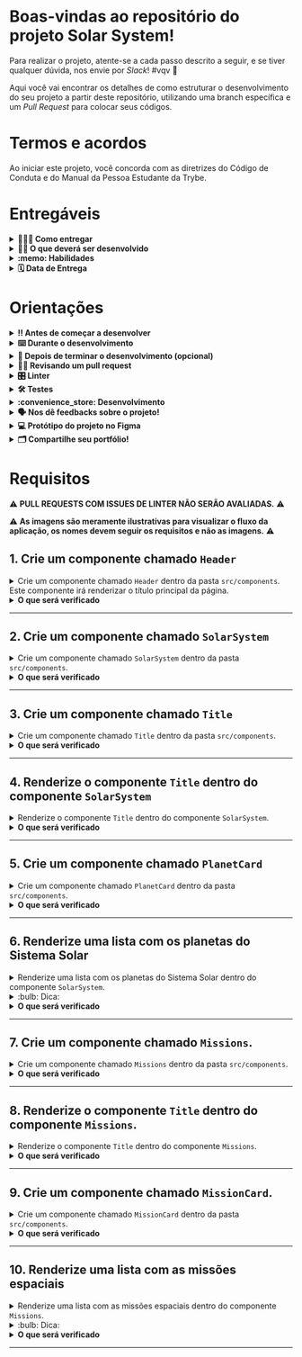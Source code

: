 # Boas-vindas ao repositório do projeto Solar System!

Para realizar o projeto, atente-se a cada passo descrito a seguir, e se tiver qualquer dúvida, nos envie por _Slack_! #vqv 🚀

Aqui você vai encontrar os detalhes de como estruturar o desenvolvimento do seu projeto a partir deste repositório, utilizando uma branch específica e um _Pull Request_ para colocar seus códigos.

# Termos e acordos

Ao iniciar este projeto, você concorda com as diretrizes do Código de Conduta e do Manual da Pessoa Estudante da Trybe.

# Entregáveis

<details>
  <summary><strong>🤷🏽‍♀️ Como entregar</strong></summary><br />

  Para entregar o seu projeto você deverá criar um *Pull Request* neste repositório.

  Lembre-se que você pode consultar nosso conteúdo sobre [Git & GitHub](https://app.betrybe.com/course/4d67f5b4-34a6-489f-a205-b6c7dc50fc16/) e nosso [Blog - Git & GitHub](https://blog.betrybe.com/tecnologia/git-e-github/) sempre que precisar!
</details>

<details>
  <summary><strong>👨‍💻 O que deverá ser desenvolvido</strong></summary><br />

  Neste projeto você desenvolverá um modelo do sistema solar! Ao utilizar essa aplicação, uma pessoa usuária deverá ser capaz de:

    * Visualizar todos os planetas do sistema solar renderizados na tela;

    * Visualizar todas as cartas com informações sobre missões espaciais;

</details>

<details>
  <summary><strong>:memo: Habilidades</strong></summary><br />

  Neste projeto, verificaremos se você é capaz de:

  * Utilizar JSX no React;

  * Utilizar corretamente o método `render()` para renderizar seus componentes;

  * Utilizar `import` para trazer componentes em diferentes arquivos;

  * Criar componentes de classe em React;

  * Criar múltiplos componentes a partir de um array;

  * Fazer uso de `props` corretamente;

  * Fazer uso de `PropTypes` para validar as `props de um componente`.
</details>

<details>
  <summary><strong>🗓 Data de Entrega</strong></summary><br />
  
  * Este projeto é individual;
  * São `X` dias de projeto;
  * Data para entrega final do projeto: `28/09/2022 14:50`.

</details>

# Orientações

<details>
  <summary><strong>‼️ Antes de começar a desenvolver</strong></summary><br />

  1. Clone o repositório

  - Use o comando: `git clone git@github.com:tryber/sd-025-b-project-solar-system.git`.
  - Entre na pasta do repositório que você acabou de clonar:
    - `cd sd-025-b-project-solar-system`

  2. Instale as dependências

  - `npm install`.
  
  3. Crie uma branch a partir da branch `master`

  - Verifique que você está na branch `master`
    - Exemplo: `git branch`
  - Se não estiver, mude para a branch `master`
    - Exemplo: `git checkout master`
  - Agora crie uma branch à qual você vai submeter os `commits` do seu projeto
    - Você deve criar uma branch no seguinte formato: `nome-de-usuario-nome-do-projeto`
    - Exemplo: `git checkout -b joaozinho-sd-025-b-project-solar-system>`

  4. Adicione as mudanças ao _stage_ do Git e faça um `commit`

  - Verifique que as mudanças ainda não estão no _stage_
    - Exemplo: `git status` (deve aparecer listada a pasta _joaozinho_ em vermelho)
  - Adicione o novo arquivo ao _stage_ do Git
    - Exemplo:
      - `git add .` (adicionando todas as mudanças - _que estavam em vermelho_ - ao stage do Git)
      - `git status` (deve aparecer listado o arquivo _joaozinho/README.md_ em verde)
  - Faça o `commit` inicial
    - Exemplo:
      - `git commit -m 'iniciando o projeto x'` (fazendo o primeiro commit)
      - `git status` (deve aparecer uma mensagem tipo _nothing to commit_ )

  5. Adicione a sua branch com o novo `commit` ao repositório remoto

  - Usando o exemplo anterior: `git push -u origin joaozinho-sd-025-b-project-solar-system`

  6. Crie um novo `Pull Request` _(PR)_

  - Vá até a página de _Pull Requests_ do [repositório no GitHub](https://github.com/tryber/sd-025-b-project-solar-system/pulls)
  - Clique no botão verde _"New pull request"_
  - Clique na caixa de seleção _"Compare"_ e escolha a sua branch **com atenção**
  - Coloque um título para a sua _Pull Request_
    - Exemplo: _"Cria tela de busca"_
  - Clique no botão verde _"Create pull request"_
  - Adicione uma descrição para o _Pull Request_ e clique no botão verde _"Create pull request"_
  - **Não se preocupe em preencher mais nada por enquanto!**
  - Volte até a [página de _Pull Requests_ do repositório](https://github.com/tryber/sd-025-b-project-solar-system/pulls) e confira que o seu _Pull Request_ está criado

</details>

<details>
  <summary><strong>⌨️ Durante o desenvolvimento</strong></summary><br />

  - Faça `commits` das alterações que você fizer no código regularmente

  - Lembre-se de sempre após um (ou alguns) `commits` atualizar o repositório remoto

  - Os comandos que você utilizará com mais frequência são:
    1. `git status` _(para verificar o que está em vermelho - fora do stage - e o que está em verde - no stage)_
    2. `git add` _(para adicionar arquivos ao stage do Git)_
    3. `git commit` _(para criar um commit com os arquivos que estão no stage do Git)_
    4. `git push -u origin nome-da-branch` _(para enviar o commit para o repositório remoto na primeira vez que fizer o `push` de uma nova branch)_
    5. `git push` _(para enviar o commit para o repositório remoto após o passo anterior)_

</details>

<details>
  <summary><strong>🤝 Depois de terminar o desenvolvimento (opcional)</strong></summary><br />

  Para sinalizar que o seu projeto está pronto para o _"Code Review"_, faça o seguinte:

  - Vá até a página **DO SEU** _Pull Request_, adicione a label de _"code-review"_ e marque seus colegas:

    - No menu à direita, clique no _link_ **"Labels"** e escolha a _label_ **code-review**;

    - No menu à direita, clique no _link_ **"Assignees"** e escolha **o seu usuário**;

    - No menu à direita, clique no _link_ **"Reviewers"** e digite `students`, selecione o time `tryber/students-sd-025-b`.

  Caso tenha alguma dúvida, [aqui tem um video explicativo](https://vimeo.com/362189205).

</details>

<details>
  <summary><strong>🕵🏿 Revisando um pull request</strong></summary><br />

  Use o conteúdo sobre [Code Review](https://course.betrybe.com/real-life-engineer/code-review/) para te ajudar a revisar os _Pull Requests_.

</details>

<details>
  <summary><strong>🎛 Linter</strong></summary><br />

  Usaremos o [ESLint](https://eslint.org/) e o [StyleLint](https://stylelint.io/) para fazer a análise estática do seu código.

  Este projeto já vem com as dependências relacionadas ao _linter_ configuradas no arquivo `package.json`.

  Para poder rodar o _linter_ em um projeto basta executar o comando `npm install` dentro do projeto e depois `npm run lint` para executar o `ESLint`, ou `npm run lint:styles` para executar o `StyleLint`. Se a análise do _linter_ encontrar problemas no seu código, tais problemas serão mostrados no seu terminal. Se não houver problema no seu código, nada será impresso no seu terminal.

  Você pode também instalar o plugin do `ESLint` no `VSCode`. Para isso, basta fazer o download do [plugin `ESLint`](https://marketplace.visualstudio.com/items?itemName=dbaeumer.vscode-eslint) e instalá-lo.

  Em caso de dúvidas, confira o material do course sobre [ESLint e Stylelint](https://app.betrybe.com/course/real-life-engineer/eslint).

  ⚠️ Lembre-se que o seu projeto só será avaliado se estiver passando pelos **checks** dos **linters**.
</details>

<details>
  <summary><strong>🛠 Testes</strong></summary><br />

  Vamos utilizar [React Testing Library](https://testing-library.com/docs/react-testing-library/intro) para execução dos testes.

  ### Executando todos os testes

  Esse _framework_ de testes utiliza algumas marcações no código para verificar a solução proposta, uma dessas marcações é o atributo `data-testid` e faremos uso dele aqui.

  Na descrição dos requisitos do projeto será pedido que seja feita a adição de atributos `data-testid` nos elementos _HTML_. Veja o exemplo abaixo para deixar mais nítido como usar esse requisito:

  Se o requisito pedir "crie um botão e adicione o id de teste (ou `data-testid`) com o valor `my-action`, você pode criar:

  ```html
  <button data-testid="my-action"></button>
  ```

  ou

  ```html
  <a data-testid="my-action"></a>
  ```

  Ou seja, o atributo `data-testid="my-action"` servirá para o _React Testing Library_(RTL) identificar o elemento. Dessa forma, conseguiremos realizar testes focados no comportamento da aplicação.

  Em alguns requisitos, utilizamos o `getByRole` para poder selecionar os elementos de forma semântica. Portanto, atente-se às instruções de cada requisito. Por exemplo, se o requisito pedir explicitamente um `button`, você deverá utilizar exatamente esse elemento.

  Para verificar a solução proposta, você pode executar todos os testes localmente, basta executar:

  ```bash
  npm test
  ```

  ### Dica: desativando testes

  Especialmente no início, quando a maioria dos testes está falhando, a saída após executar os testes é extensa. Você pode desabilitar temporariamente um teste utilizando a função `.skip` junto à função `it`. Como o nome indica, esta função "pula" um teste:

  ```javascript
  it.skip('Será validado se o componente `<Title />` contém uma tag `h2`', () => {
    render(<Title headline={headlineText} />);
    const headline = screen.getByRole('heading', { level: 2 });
      
    expect(headline).toBeInTheDocument();
  });
  ```

  ![skip-test-image](skip-image.png)

  Uma outra forma para contornar esse problema é a utilização da função `.only` após o `it`. Com isso, será possível que apenas um requisito rode localmente e seja avaliado.

  ```javascript
  it.only('Será validado se o componente `<Title />` contém uma tag `h2`', () => {
    render(<Title headline={headlineText} />);
    const headline = screen.getByRole('heading', { level: 2 });
      
    expect(headline).toBeInTheDocument();
  });
  ```

  ![only-test-image](only-image.png)

  ### Executando um teste específico

  Você também pode rodar apenas um arquivo de teste, por exemplo:

  ```bash
  npm test 03.Title.test.js
  ```

  ou

  ```bash
  npm test 03.Title
  ```

  ⚠️ **O avaliador automático não necessariamente avalia seu projeto na ordem em que os requisitos aparecem no readme. Isso acontece para deixar o processo de avaliação mais rápido. Então, não se assuste se isso acontecer, ok?**

</details>

<details>
  <summary><strong>:convenience_store: Desenvolvimento </strong></summary><br />

  Você deve desenvolver uma aplicação em React com criação de componentes de classe e passagem de props. Essa aplicação simulará uma visualização do Sistema Solar, bem como informações sobre diversas missões espacias que ocorreram ao longo da história.

  As imagens dos planetas e as informações das missões são fornecidas no projeto. Você terá que desenvolver os componentes necessários para exibí-las na tela, conforme o descrito nos requisitos.
</details>

<details>
  <summary><strong>🗣 Nos dê feedbacks sobre o projeto!</strong></summary><br />

Ao finalizar e submeter o projeto, não se esqueça de avaliar sua experiência preenchendo o formulário. 
**Leva menos de 3 minutos!**

[FORMULÁRIO DE AVALIAÇÃO DE PROJETO](https://be-trybe.typeform.com/to/ZTeR4IbH)

</details>

<details>
  <summary><strong>💻 Protótipo do projeto no Figma</strong></summary><br />

  Além da qualidade do código e do atendimento aos requisitos, um bom layout é um dos aspectos responsáveis por melhorar a usabilidade de uma aplicação e turbinar seu portfólio!

  Você pode estar se perguntando: *"Como deixo meu projeto com um layout mais atrativo?"* 🤔

  Para isso, disponibilizamos esse [protótipo do Figma](https://www.figma.com/file/V0ShpXzvv8OEi0DlDnXsJq/%5BProjeto%5D%5BFrontend%5D-Solar-System?node-id=2%3A2) para lhe ajudar !

  ⚠️ A estilização de sua aplicação não será avaliada nesse projeto, portanto esse protótipo é apenas uma **sugestão** e seu uso é **opcional**. Sinta-se à vontade para modificar o layout e deixá-lo do seu jeito.

  Caso queira utilizar a mesma imagem de fundo apresentada no Figma, ela está sendo disponibilizada dentro da pasta `src/images`.

</details>

<details>
  <summary><strong>🗂 Compartilhe seu portfólio!</strong></summary><br />

  Você sabia que o LinkedIn é a principal rede social profissional e compartilhar o seu aprendizado lá é muito importante para quem deseja construir uma carreira de sucesso? Compartilhe esse projeto no seu LinkedIn, marque o perfil da Trybe (@trybe) e mostre para a sua rede toda a sua evolução.

</details>

# Requisitos

:warning: **PULL REQUESTS COM ISSUES DE LINTER NÃO SERÃO AVALIADAS.** :warning:

:warning: **As imagens são meramente ilustrativas para visualizar o fluxo da aplicação, os nomes devem seguir os requisitos e não as imagens.** :warning:

## 1. Crie um componente chamado `Header`

<details>
  <summary>Crie um componente chamado <code>Header</code> dentro da pasta <code>src/components</code>. Este componente irá renderizar o título principal da página.</summary>

  - Ele deve conter uma tag `header` e, dentro dela, uma tag `h1`. O texto da tag `h1` deve ser "Sistema Solar";
    
  - Renderize o componente `Header` dentro do componente principal `App`.

  ![Screenshot](public/examples/req1.png)
</details>

<details>
  <summary><strong>O que será verificado</strong></summary><br />

  * Será validado se o componente `<Header />` é renderizado;

  * Será validado se o componente `<Header />` contém uma tag `header`;

  * Será validado se o componente `<Header />` contém uma tag `h1`;

  * Será validado se o componente `<Header />` renderiza corretamente o texto "Sistema Solar";

  * Será validado se o componente `<Header />` está sendo renderizado no componente principal `App`.
</details>

---

## 2. Crie um componente chamado `SolarSystem`

<details>
  <summary>Crie um componente chamado <code>SolarSystem</code> dentro da pasta <code>src/components</code>.</summary>

  - O componente `SolarSystem` deve ter uma `div` que envolva todo seu conteúdo e que tenha o atributo `data-testid="solar-system"`;

  - Renderize o componente `SolarSystem` abaixo do `Header`, dentro do componente principal `App`.
</details>

<details>
  <summary><strong>O que será verificado</strong></summary><br />

  * Será validado se o componente `<SolarSystem />` é renderizado;

  * Será validado se existe uma `div` que possui o `data-testid="solar-system"`;

  * Será validado se o componente `<SolarSystem />` está sendo renderizado no componente principal `App`.
</details>

---

## 3. Crie um componente chamado `Title`

<details>
  <summary>Crie um componente chamado <code>Title</code> dentro da pasta <code>src/components</code>.</summary>

  - O componente `Title` deve receber uma prop `headline`;
    
  - Ele deve conter uma tag `h2`, que deve renderizar o texto recebido pela prop `headline`.
</details>

<details>
  <summary><strong>O que será verificado</strong></summary><br />

  * Será validado se o componente `<Title />` é renderizado;

  * Será validado se o componente `<Title />` contém uma tag `h2`;

  * Será validado se o componente `<Title />` renderiza o texto passado pela prop `headline` dentro de uma tag `h2`.
</details>

---

## 4. Renderize o componente `Title` dentro do componente `SolarSystem`

<details>
  <summary>Renderize o componente <code>Title</code> dentro do componente <code>SolarSystem</code>.</summary>

  - O componente `Title` deve ser renderizado recebendo a prop `headline` com o valor "Planetas".

  ![Screenshot](public/examples/req4.png)
</details>

<details>
  <summary><strong>O que será verificado</strong></summary><br />

  * Será validado se o texto "Planetas" é renderizado usando o componente `Title` dentro do componente `SolarSystem`.
</details>

---

## 5. Crie um componente chamado `PlanetCard`
<details>
  <summary>Crie um componente chamado <code>PlanetCard</code> dentro da pasta <code>src/components</code>.</summary>

  - O componente `PlanetCard` deve receber duas props: uma chamada `planetName` e outra chamada `planetImage`;
    
  - O componente `PlanetCard` deve ter uma `div` que envolva todo seu conteúdo e que tenha o atributo `data-testid="planet-card"`;
    
  - O componente `PlanetCard` deve renderizar o texto recebido pela prop `planetName`. Sugerimos a utilização de tags de [Conteúdo de Fluxo](https://developer.mozilla.org/pt-BR/docs/Web/Guide/HTML/Content_categories#conte%C3%BAdo_de_fluxo), como `<p>`, que deve conter o atributo `data-testid="planet-name"`;
    
  - O componente `PlanetCard` deve renderizar uma imagem que tenha o atributo `src` com o valor recebido pela prop `planetImage`;

  - Além do atributo `src`, a imagem renderizada deve ter o atributo `alt` com o texto `Planeta {planetName}`, onde `{planetName}` é o valor recebido pela prop `planetName`.
</details>

<details>
  <summary><strong>O que será verificado</strong></summary><br />

  * Será validado se o componente `<PlanetCard />` é renderizado;

  * Será validado se o componente `<PlanetCard />` possui uma div com o atributo `data-testid="planet-card"`;

  * Será validado se é renderizado o texto recebido pela prop `planetName`;

  * Será validado se é renderizada uma imagem com o atributo `src` com o mesmo valor recebido pela prop `planetImage`;

  * Será validado se, além do atributo `src`, a imagem renderizada possui o atributo `alt` com o texto `Planeta {planetName}`, onde `{planetName}` é o valor recebido pela prop `planetName`.
</details>

---

## 6. Renderize uma lista com os planetas do Sistema Solar

<details>
  <summary>Renderize uma lista com os planetas do Sistema Solar dentro do componente <code>SolarSystem</code>.</summary>

  - Utilize o componente `PlanetCard` para renderizar cada item da lista de planetas;

  - Você encontrará a lista com os nomes e as imagens de cada planeta do Sistema Solar no arquivo `src/data/planets.js`;
    
  - Você deve importar a lista no componente `SolarSystem` usando o código:
  ```javascript
  import planets from '../data/planets';
  ```

  - A lista de planetas é um _array_ de objetos no seguinte formato:
  ```javascript
  {
    name: "Nome do planeta",
    image: "caminho-para-imagem-do-planeta"
  }
  ```

  - Para cada planeta da lista, você deverá renderizar um componente `PlanetCard`, passando o atributo `name` para a prop `planetName` e o atributo `image` para a prop `planetImage`.

  ![Screenshot](public/examples/req6.png)
</details>

<details>
  <summary>:bulb: Dica: </summary> 

  - Lembre-se do método que te permite criar vários componentes iguais a partir dos valores presentes em um _array_. Lembre-se que ao renderizar uma lista, você deve passar o atributo `key` para cada item. Você pode usar o nome do planeta como `key`.
</details>

<details>
  <summary><strong>O que será verificado</strong></summary><br />

  * Será verificado se é renderizado um componente `<PlanetCard />` para cada planeta da lista de planetas;

  * Será verificado se todos os planetas do Sistema Solar estão sendo listados na tela.
</details>

---

## 7. Crie um componente chamado `Missions`.

<details>
  <summary>Crie um componente chamado <code>Missions</code> dentro da pasta <code>src/components</code>.</summary>

  - Este componente deve ter uma `div` que envolva todo seu conteúdo e que tenha o atributo `data-testid="missions"`;

  - Renderize o componente `Missions` abaixo do `SolarSystem`, dentro do componente principal `App`.
</details>

<details>
<summary><strong>O que será verificado</strong></summary><br />

  * Será validado se o componente `<Missions />` é renderizado;

  * Será validado se existe uma `div` que possui o `data-testid="missions"`;

  * Será validado se o componente `<Missions />` está sendo renderizado no componente principal `App`.
</details>

---

## 8. Renderize o componente `Title` dentro do componente `Missions`.

<details>
  <summary>Renderize o componente <code>Title</code> dentro do componente <code>Missions</code>.</summary>

  - O componente `Title` deve ser renderizado recebendo a prop `headline` com o valor "Missões".

  ![Screenshot](public/examples/req8.png)
</details>
<details>
<summary><strong>O que será verificado</strong></summary><br />

  * Será validado se o texto "Missões" é renderizado usando o componente `Title` dentro do componente `Missions`.
</details>

---

## 9. Crie um componente chamado `MissionCard`.

<details>
  <summary>Crie um componente chamado <code>MissionCard</code> dentro da pasta <code>src/components</code>.</summary>

  - O componente `MissionCard` deve receber quatro props:
    - `name`
    - `year`
    - `country`
    - `destination`

  - O componente `MissionCard` deve ter uma `div` que envolva todo seu conteúdo e que tenha o atributo `data-testid="mission-card"`;
  
  - O componente `MissionCard` deve renderizar o texto recebido pela prop `name`. Sugerimos a utilização de tags de [Conteúdo de Fluxo](https://developer.mozilla.org/pt-BR/docs/Web/Guide/HTML/Content_categories#conte%C3%BAdo_de_fluxo), como `<p>`, que deve conter o atributo `data-testid="mission-name"`;
  
  - O componente `MissionCard` deve renderizar o texto recebido pela prop `year`. Sugerimos a utilização de tags de [Conteúdo de Fluxo](https://developer.mozilla.org/pt-BR/docs/Web/Guide/HTML/Content_categories#conte%C3%BAdo_de_fluxo), como `<p>`, que deve conter o atributo `data-testid="mission-year"`;
  
  - O componente `MissionCard` deve renderizar o texto recebido pela prop `country`. Sugerimos a utilização de tags de [Conteúdo de Fluxo](https://developer.mozilla.org/pt-BR/docs/Web/Guide/HTML/Content_categories#conte%C3%BAdo_de_fluxo), como `<p>`, que deve conter o atributo `data-testid="mission-country"`;
  
  - O componente `MissionCard` deve renderizar o texto recebido pela prop `destination`. Sugerimos a utilização de tags de [Conteúdo de Fluxo](https://developer.mozilla.org/pt-BR/docs/Web/Guide/HTML/Content_categories#conte%C3%BAdo_de_fluxo), como `<p>`, que deve conter o atributo `data-testid="mission-destination"`.
</details>

<details>
  <summary><strong>O que será verificado</strong></summary><br />

  * Será validado se o componente `<MissionCard />` é renderizado;

  * Será validado se o componente `<MissionCard />` possui uma div com o atributo `data-testid="mission-card"`;

  * Será validado se é renderizado o texto recebido pela prop `name`;

  * Será validado se é renderizado o texto recebido pela prop `year`;

  * Será validado se é renderizado o texto recebido pela prop `country`;

  * Será validado se é renderizado o texto recebido pela prop `destination`. 
</details>

---

## 10. Renderize uma lista com as missões espaciais

<details>
  <summary>Renderize uma lista com as missões espaciais dentro do componente <code>Missions</code>.</summary>

  - Utilize o componente `MissionCard` para renderizar cada item da lista de missões;

  - Você encontrará a lista com as informações de cada missão espacial no arquivo `src/data/missions.js`;

  - Você deve importar a lista no componente `Missions` usando o código:
  ```javascript
  import missions from '../data/missions';
  ```

  - A lista de missões espaciais é um _array_ de objetos no seguinte formato:
  ```javascript
  {
    name: 'Nome da missão',
    year: 'Ano de lançamento da missão',
    country: 'País que lançou a missão',
    destination: 'Destino da missão',
  }
  ```

  - Para cada missão espacial da lista, você deverá renderizar um componente `MissionCard`, passando cada atributo para sua respectiva prop.

  <img src="public/examples/req10.png" alt="Screenshot" width=528 />

</details>
<details>
<summary>:bulb: Dica:</summary>

  - Lembre-se do método que te permite criar vários componentes iguais a partir dos valores presentes em um _array_. Lembre-se que ao renderizar uma lista, você deve passar o atributo `key` para cada item. Você pode usar o nome da missão como `key`.
</details>

<details>
  <summary><strong>O que será verificado</strong></summary><br />

  * Será verificado se é renderizado um componente `<MissionCard />` para cada missão espacial da lista de missões;

  * Será verificado se todas as missões espaciais estão sendo listadas na tela.
</details>

---
